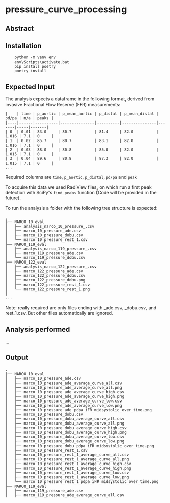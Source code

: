 # pressure_curve_processing
## Abstract


## Installation

```shell
    python -m venv env
    env\Scripts\activate.bat
    pip install poetry
    poetry install
```

## Expected Input

The analysis expects a dataframe in the following format, derived from invasive Fractional Flow Reserve (FFR) measurements:
```
|    | time | p_aortic | p_mean_aortic | p_distal | p_mean_distal | pd/pa | n/a | peaks |
|----|------|----------|---------------|----------|---------------|-------|-----|-------|
| 0  | 0.01 | 83.0     | 80.7          | 81.4     | 82.0          | 1.016 | 7.1 | 0     |
| 1  | 0.02 | 85.7     | 80.7          | 83.1     | 82.0          | 1.016 | 7.1 | 0     |
| 2  | 0.03 | 88.0     | 80.8          | 85.0     | 82.0          | 1.015 | 7.1 | 0     |
| 3  | 0.04 | 89.6     | 80.8          | 87.3     | 82.0          | 1.015 | 7.1 | 0     |
...
```
Required columns are `time`, `p_aortic`, `p_distal`, `pd/pa` and `peak`

To acquire this data we used RadiView files, on which run a first peak detection with SciPy's `find_peaks` function (Code will be provided in the future).

To run the analysis a folder with the following tree structure is expected:
```
.
├── NARCO_10_eval
│   ├── analysis_narco_10_pressure_.csv
│   ├── narco_10_pressure_ade.csv
│   ├── narco_10_pressure_dobu.csv
│   └── narco_10_pressure_rest_1.csv
├── NARCO_119_eval
│   ├── analysis_narco_119_pressure_.csv
│   ├── narco_119_pressure_ade.csv
│   └── narco_119_pressure_dobu.csv
├── NARCO_122_eval
│   ├── analysis_narco_122_pressure_.csv
│   ├── narco_122_pressure_ade.csv
│   ├── narco_122_pressure_dobu.csv
│   ├── narco_122_pressure_dobu.png
│   ├── narco_122_pressure_rest_1.csv
│   └── narco_122_pressure_rest_1.png
│   
...
```
Note: really required are only files ending with _ade.csv, _dobu.csv, and rest_1.csv. But other files automatically are ignored.

## Analysis performed
...

## Output
```
.
├── NARCO_10_eval
│   ├── narco_10_pressure_ade.csv
│   ├── narco_10_pressure_ade_average_curve_all.csv
│   ├── narco_10_pressure_ade_average_curve_all.png
│   ├── narco_10_pressure_ade_average_curve_high.csv
│   ├── narco_10_pressure_ade_average_curve_high.png
│   ├── narco_10_pressure_ade_average_curve_low.csv
│   ├── narco_10_pressure_ade_average_curve_low.png
│   ├── narco_10_pressure_ade_pdpa_iFR_midsystolic_over_time.png
│   ├── narco_10_pressure_dobu.csv
│   ├── narco_10_pressure_dobu_average_curve_all.csv
│   ├── narco_10_pressure_dobu_average_curve_all.png
│   ├── narco_10_pressure_dobu_average_curve_high.csv
│   ├── narco_10_pressure_dobu_average_curve_high.png
│   ├── narco_10_pressure_dobu_average_curve_low.csv
│   ├── narco_10_pressure_dobu_average_curve_low.png
│   ├── narco_10_pressure_dobu_pdpa_iFR_midsystolic_over_time.png
│   ├── narco_10_pressure_rest_1.csv
│   ├── narco_10_pressure_rest_1_average_curve_all.csv
│   ├── narco_10_pressure_rest_1_average_curve_all.png
│   ├── narco_10_pressure_rest_1_average_curve_high.csv
│   ├── narco_10_pressure_rest_1_average_curve_high.png
│   ├── narco_10_pressure_rest_1_average_curve_low.csv
│   ├── narco_10_pressure_rest_1_average_curve_low.png
│   └── narco_10_pressure_rest_1_pdpa_iFR_midsystolic_over_time.png
├── NARCO_119_eval
│   ├── narco_119_pressure_ade.csv
│   ├── narco_119_pressure_ade_average_curve_all.csv
```
